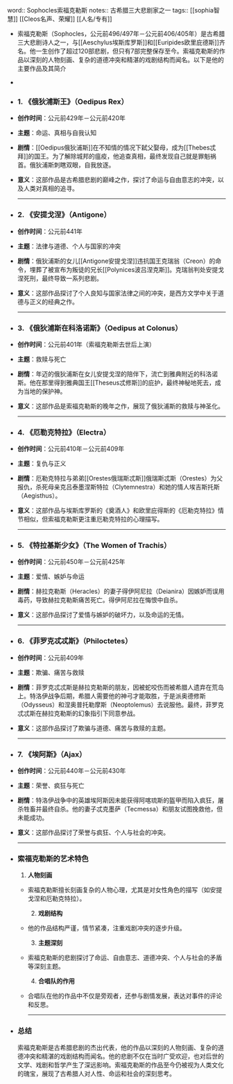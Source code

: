 word:: Sophocles索福克勒斯
notes:: 古希腊三大悲剧家之一
tags:: [[sophia智慧]] [[Cleos名声、荣耀]] [[人名/专有]]

- 索福克勒斯（Sophocles，公元前496/497年－公元前406/405年）是古希腊三大悲剧诗人之一，与[[Aeschylus埃斯库罗斯]]和[[Euripides欧里庇德斯]]齐名。他一生创作了超过120部悲剧，但只有7部完整保存至今。索福克勒斯的作品以深刻的人物刻画、复杂的道德冲突和精湛的戏剧结构而闻名。以下是他的主要作品及其简介
-
- ### **1. 《俄狄浦斯王》（Oedipus Rex）**
- **创作时间**：公元前429年－公元前420年
- **主题**：命运、真相与自我认知
- **剧情**：[[Oedipus俄狄浦斯]]在不知情的情况下弑父娶母，成为[[Thebes忒拜]]的国王。为了解除城邦的瘟疫，他追查真相，最终发现自己就是罪魁祸首。俄狄浦斯刺瞎双眼，自我放逐。
- **意义**：这部作品是古希腊悲剧的巅峰之作，探讨了命运与自由意志的冲突，以及人类对真相的追寻。
  
  ---
- ### **2. 《安提戈涅》（Antigone）**
- **创作时间**：公元前441年
- **主题**：法律与道德、个人与国家的冲突
- **剧情**：俄狄浦斯的女儿[[Antigone安提戈涅]]违抗国王克瑞翁（Creon）的命令，埋葬了被宣布为叛徒的兄长[[Polynices波吕涅克斯]]。克瑞翁判处安提戈涅死刑，最终导致一系列悲剧。
- **意义**：这部作品探讨了个人良知与国家法律之间的冲突，是西方文学中关于道德与正义的经典之作。
  
  ---
- ### **3. 《俄狄浦斯在科洛诺斯》（Oedipus at Colonus）**
- **创作时间**：公元前401年（索福克勒斯去世后上演）
- **主题**：救赎与死亡
- **剧情**：年迈的俄狄浦斯在女儿安提戈涅的陪伴下，流亡到雅典附近的科洛诺斯。他在那里得到雅典国王[[Theseus忒修斯]]的庇护，最终神秘地死去，成为当地的保护神。
- **意义**：这部作品是索福克勒斯的晚年之作，展现了俄狄浦斯的救赎与神圣化。
  
  ---
- ### **4. 《厄勒克特拉》（Electra）**
- **创作时间**：公元前410年－公元前409年
- **主题**：复仇与正义
- **剧情**：厄勒克特拉与弟弟[[Orestes俄瑞斯忒斯]]俄瑞斯忒斯（Orestes）为父报仇，杀死母亲克吕泰墨涅斯特拉（Clytemnestra）和她的情人埃吉斯托斯（Aegisthus）。
- **意义**：这部作品与埃斯库罗斯的《奠酒人》和欧里庇得斯的《厄勒克特拉》情节相似，但索福克勒斯更注重厄勒克特拉的心理描写。
  
  ---
- ### **5. 《特拉基斯少女》（The Women of Trachis）**
- **创作时间**：公元前450年－公元前425年
- **主题**：爱情、嫉妒与命运
- **剧情**：赫拉克勒斯（Heracles）的妻子得伊阿尼拉（Deianira）因嫉妒而误用毒药，导致赫拉克勒斯痛苦死亡。得伊阿尼拉在悔恨中自杀。
- **意义**：这部作品探讨了爱情与嫉妒的破坏力，以及命运的无情。
  
  ---
- ### **6. 《菲罗克忒忒斯》（Philoctetes）**
- **创作时间**：公元前409年
- **主题**：欺骗、痛苦与救赎
- **剧情**：菲罗克忒忒斯是赫拉克勒斯的朋友，因被蛇咬伤而被希腊人遗弃在荒岛上。特洛伊战争后期，希腊人需要他的神弓才能取胜，于是派奥德修斯（Odysseus）和涅奥普托勒摩斯（Neoptolemus）去说服他。最终，菲罗克忒忒斯在赫拉克勒斯的幻象指引下同意参战。
- **意义**：这部作品探讨了欺骗与道德、痛苦与救赎的主题。
  
  ---
- ### **7. 《埃阿斯》（Ajax）**
- **创作时间**：公元前440年－公元前430年
- **主题**：荣誉、疯狂与死亡
- **剧情**：特洛伊战争中的英雄埃阿斯因未能获得阿喀琉斯的盔甲而陷入疯狂，屠杀牲畜并最终自杀。他的妻子忒克墨萨（Tecmessa）和朋友试图挽救他，但未能成功。
- **意义**：这部作品探讨了荣誉与疯狂、个人与社会的冲突。
  
  ---
- ### **索福克勒斯的艺术特色**
  1. **人物刻画**
	- 索福克勒斯擅长刻画复杂的人物心理，尤其是对女性角色的描写（如安提戈涅和厄勒克特拉）。
	  
	  2. **戏剧结构**
	- 他的作品结构严谨，情节紧凑，注重戏剧冲突的逐步升级。
	  
	  3. **主题深刻**
	- 索福克勒斯的悲剧探讨了命运、自由意志、道德冲突、个人与社会的矛盾等深刻主题。
	  
	  4. **合唱队的作用**
	- 合唱队在他的作品中不仅是旁观者，还参与剧情发展，表达对事件的评论和反思。
	  
	  ---
- ### **总结**
  索福克勒斯是古希腊悲剧的杰出代表，他的作品以深刻的人物刻画、复杂的道德冲突和精湛的戏剧结构而闻名。他的悲剧不仅在当时广受欢迎，也对后世的文学、戏剧和哲学产生了深远影响。索福克勒斯的作品至今仍被视为人类文化的瑰宝，展现了古希腊人对人性、命运和社会的深刻思考。
